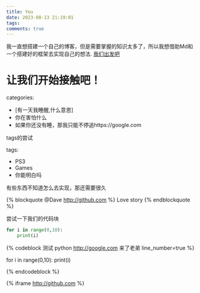 ```yaml
---
title: You
date: 2023-08-13 21:19:01
tags:
comments: true
---
```

我一直想搭建一个自己的博客，但是需要掌握的知识太多了，所以我想借助Md和一个搭建好的框架去实现自己的想法.
[我们出发吧](https://google.com)

# 让我们开始接触吧！

categories: 
- [有一天我睡醒,什么意思]
- 你在害怕什么
- 如果你还没有睡，那我只能不停追https://google.com

tags的尝试

tags:
- PS3
- Games
- 你能明白吗


有些东西不知道怎么去实现，那还需要很久

{% blockquote @Dave http://github.com %}
Love story 
{% endblockquote %}

尝试一下我们的代码块

``` python 
for i in range(0,10):
	print(i)
```

{% codeblock 测试 python http://google.com 来了老弟 line_number=true %}

for i in range(0,10):
	print(i)

{% endcodeblock %}

{% iframe http://github.com %}










